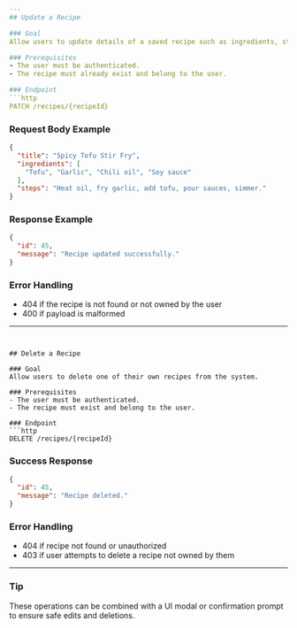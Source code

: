 ```yaml
---
## Update a Recipe

### Goal
Allow users to update details of a saved recipe such as ingredients, steps, or title.

### Prerequisites
- The user must be authenticated.
- The recipe must already exist and belong to the user.

### Endpoint
```http
PATCH /recipes/{recipeId}
```

### Request Body Example
```json
{
  "title": "Spicy Tofu Stir Fry",
  "ingredients": [
    "Tofu", "Garlic", "Chili oil", "Soy sauce"
  ],
  "steps": "Heat oil, fry garlic, add tofu, pour sauces, simmer."
}
```

### Response Example
```json
{
  "id": 45,
  "message": "Recipe updated successfully."
}
```

### Error Handling
- 404 if the recipe is not found or not owned by the user
- 400 if payload is malformed

---
```


## Delete a Recipe

### Goal
Allow users to delete one of their own recipes from the system.

### Prerequisites
- The user must be authenticated.
- The recipe must exist and belong to the user.

### Endpoint
```http
DELETE /recipes/{recipeId}
```

### Success Response
```json
{
  "id": 45,
  "message": "Recipe deleted."
}
```

### Error Handling
- 404 if recipe not found or unauthorized
- 403 if user attempts to delete a recipe not owned by them

---

### Tip
These operations can be combined with a UI modal or confirmation prompt to ensure safe edits and deletions.
